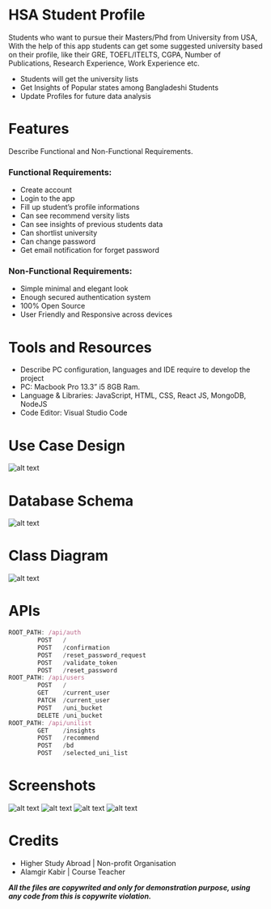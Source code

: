 # HSA Student Profile
Students who want to pursue their Masters/Phd from University from USA, With the help of this app students can get some suggested university based on their profile, like their GRE, TOEFL/ITELTS, CGPA, Number of Publications, Research Experience, Work Experience etc.

* Students will get the university lists
* Get Insights of Popular states among Bangladeshi Students
* Update Profiles for future data analysis

# Features
Describe Functional and Non-Functional Requirements.
### Functional Requirements:
* Create account
* Login to the app
* Fill up student’s profile informations
* Can see recommend versity lists
* Can see insights of previous students data
* Can shortlist university
* Can change password
* Get email notification for forget password
### Non-Functional Requirements:
* Simple minimal and elegant look
* Enough secured authentication system
* 100% Open Source
* User Friendly and Responsive across devices

# Tools and Resources
* Describe PC configuration, languages and IDE require to develop the project
* PC: Macbook Pro 13.3” i5 8GB Ram.
* Language & Libraries: JavaScript, HTML, CSS, React JS, MongoDB, NodeJS
* Code Editor: Visual Studio Code

# Use Case Design
![alt text][ucd]

# Database Schema
![alt text][dbschema]

# Class Diagram
![alt text][cd]

# APIs
```javascript
ROOT_PATH: /api/auth
        POST   /
        POST   /confirmation
        POST   /reset_password_request
        POST   /validate_token
        POST   /reset_password
ROOT_PATH: /api/users
        POST   /
        GET    /current_user
        PATCH  /current_user
        POST   /uni_bucket
        DELETE /uni_bucket
ROOT_PATH: /api/unilist
        GET    /insights
        POST   /recommend
        POST   /bd
        POST   /selected_uni_list
```

# Screenshots
![alt text][sc1]
![alt text][sc2]
![alt text][sc3]
![alt text][sc4]

# Credits
* Higher Study Abroad | Non-profit Organisation
* Alamgir Kabir | Course Teacher

**_All the files are copywrited and only for demonstration purpose, using any code from this is copywrite violation._**

[dbschema]: https://github.com/mgorabbani/hsa-react/raw/master/repo_files/databaseSchema.png "Database Schema"
[cd]: https://github.com/mgorabbani/hsa-react/raw/master/repo_files/class-diagram.png "Class Diagram"
[ucd]: https://github.com/mgorabbani/hsa-react/raw/master/repo_files/use-case-diagram.png "Use Case Design"

[sc1]: https://github.com/mgorabbani/hsa-react/raw/master/repo_files/sc1.png "Screenshot"
[sc2]: https://github.com/mgorabbani/hsa-react/raw/master/repo_files/sc2.png "Screenshot"
[sc3]: https://github.com/mgorabbani/hsa-react/raw/master/repo_files/sc3.png "Screenshot"
[sc4]: https://github.com/mgorabbani/hsa-react/raw/master/repo_files/sc4.png "Screenshot"